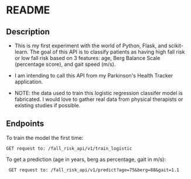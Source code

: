 # README

## Description

* This is my first experiment with the world of Python, Flask, and scikit-learn. The goal of this API is to classify patients as having high fall risk or low fall risk based on 3 features: age, Berg Balance Scale (percentage score), and gait speed (m/s).

* I am intending to call this API from my Parkinson's Health Tracker application.

* NOTE: the data used to train this logistic regression classifer model is fabricated. I would love to gather real data from physical therapists or existing studies if possible.

## Endpoints

To train the model the first time:

` GET request to: /fall_risk_api/v1/train_logistic `

To get a prediction (age in years, berg as percentage, gait in m/s):

` GET request to: /fall_risk_api/v1/predict?age=75&berg=88&gait=1.1`

